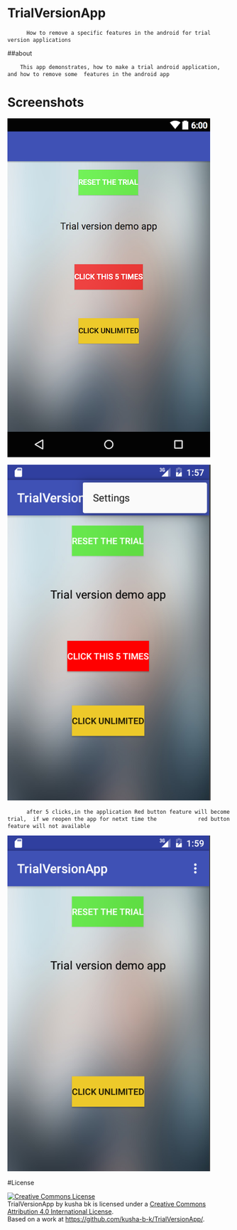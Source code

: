 # TrialVersionApp
          How to remove a specific features in the android for trial version applications

##about
      
        This app demonstrates, how to make a trial android application, and how to remove some  features in the android app




# Screenshots
![alt tag](https://github.com/kusha-b-k/TrialVersionApp/blob/master/screenshot/screena.png)

![alt tag](https://github.com/kusha-b-k/TrialVersionApp/blob/master/screenshot/Screen1.png)



          after 5 clicks,in the application Red button feature will become trial,  if we reopen the app for netxt time the             red button feature will not available

![alt tag](https://github.com/kusha-b-k/TrialVersionApp/blob/master/screenshot/scree2.png)


#License

<a rel="license" href="http://creativecommons.org/licenses/by/4.0/"><img alt="Creative Commons License" style="border-width:0" src="https://i.creativecommons.org/l/by/4.0/88x31.png" /></a><br /><span xmlns:dct="http://purl.org/dc/terms/" property="dct:title">TrialVersionApp</span> by <span xmlns:cc="http://creativecommons.org/ns#" property="cc:attributionName">kusha bk </span> is licensed under a <a rel="license" href="http://creativecommons.org/licenses/by/4.0/">Creative Commons Attribution 4.0 International License</a>.<br />Based on a work at <a xmlns:dct="http://purl.org/dc/terms/" href="https://github.com/kusha-b-k/TrialVersionApp/" rel="dct:source">https://github.com/kusha-b-k/TrialVersionApp/</a>.
